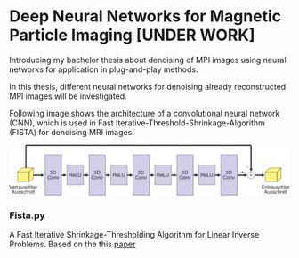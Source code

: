# Deep Neural Networks for Magnetic Particle Imaging [UNDER WORK]

Introducing my bachelor thesis about denoising of MPI images using neural networks for application in plug-and-play methods.

In this thesis, different neural networks for denoising already reconstructed MPI images will be investigated.

Following image shows the architecture of a convolutional neural network (CNN), which is used in Fast Iterative-Threshold-Shrinkage-Algorithm (FISTA) for denoising MRI images.

<p align="center" style="color:#ff0000">
  <img src="./res/cnn.png">
</p>

### Fista.py

A Fast Iterative Shrinkage-Thresholding Algorithm for Linear Inverse Problems. Based on the this [paper](https://epubs.siam.org/doi/pdf/10.1137/080716542)
